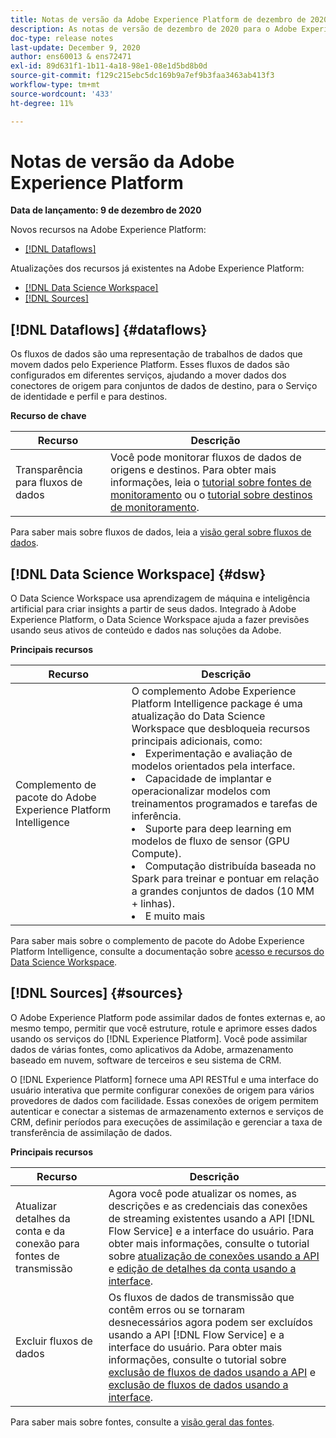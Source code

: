 ```yaml
---
title: Notas de versão da Adobe Experience Platform de dezembro de 2020
description: As notas de versão de dezembro de 2020 para o Adobe Experience Platform.
doc-type: release notes
last-update: December 9, 2020
author: ens60013 & ens72471
exl-id: 89d631f1-1b11-4a18-98e1-08e1d5bd8b0d
source-git-commit: f129c215ebc5dc169b9a7ef9b3faa3463ab413f3
workflow-type: tm+mt
source-wordcount: '433'
ht-degree: 11%

---
```


# Notas de versão da Adobe Experience Platform

**Data de lançamento: 9 de dezembro de 2020**

Novos recursos na Adobe Experience Platform:

- [[!DNL Dataflows]](#dataflows)

Atualizações dos recursos já existentes na Adobe Experience Platform:

- [[!DNL Data Science Workspace]](#dsw)
- [[!DNL Sources]](#sources)

## [!DNL Dataflows] {#dataflows}

Os fluxos de dados são uma representação de trabalhos de dados que movem dados pelo Experience Platform. Esses fluxos de dados são configurados em diferentes serviços, ajudando a mover dados dos conectores de origem para conjuntos de dados de destino, para o Serviço de identidade e perfil e para destinos.

**Recurso de chave**

| Recurso | Descrição |
| ------- | ----------- |
| Transparência para fluxos de dados | Você pode monitorar fluxos de dados de origens e destinos. Para obter mais informações, leia o [tutorial sobre fontes de monitoramento](../../dataflows/ui/monitor-sources.md) ou o [tutorial sobre destinos de monitoramento](../../dataflows/ui/monitor-destinations.md). |

Para saber mais sobre fluxos de dados, leia a [visão geral sobre fluxos de dados](../../dataflows/home.md).

## [!DNL Data Science Workspace] {#dsw}

O Data Science Workspace usa aprendizagem de máquina e inteligência artificial para criar insights a partir de seus dados. Integrado à Adobe Experience Platform, o Data Science Workspace ajuda a fazer previsões usando seus ativos de conteúdo e dados nas soluções da Adobe.

**Principais recursos**

| Recurso | Descrição |
| --- | ---|
| Complemento de pacote do Adobe Experience Platform Intelligence | O complemento Adobe Experience Platform Intelligence package é uma atualização do Data Science Workspace que desbloqueia recursos principais adicionais, como: <li> Experimentação e avaliação de modelos orientados pela interface.</li><li> Capacidade de implantar e operacionalizar modelos com treinamentos programados e tarefas de inferência.</li><li> Suporte para deep learning em modelos de fluxo de sensor (GPU Compute).</li><li> Computação distribuída baseada no Spark para treinar e pontuar em relação a grandes conjuntos de dados (10 MM + linhas).</li><li>E muito mais</li> |

Para saber mais sobre o complemento de pacote do Adobe Experience Platform Intelligence, consulte a documentação sobre [acesso e recursos do Data Science Workspace](../../data-science-workspace/access-features-dsw.md).

## [!DNL Sources] {#sources}

O Adobe Experience Platform pode assimilar dados de fontes externas e, ao mesmo tempo, permitir que você estruture, rotule e aprimore esses dados usando os serviços do [!DNL Experience Platform]. Você pode assimilar dados de várias fontes, como aplicativos da Adobe, armazenamento baseado em nuvem, software de terceiros e seu sistema de CRM.

O [!DNL Experience Platform] fornece uma API RESTful e uma interface do usuário interativa que permite configurar conexões de origem para vários provedores de dados com facilidade. Essas conexões de origem permitem autenticar e conectar a sistemas de armazenamento externos e serviços de CRM, definir períodos para execuções de assimilação e gerenciar a taxa de transferência de assimilação de dados.

**Principais recursos**

| Recurso | Descrição |
| ------- | ----------- |
| Atualizar detalhes da conta e da conexão para fontes de transmissão | Agora você pode atualizar os nomes, as descrições e as credenciais das conexões de streaming existentes usando a API [!DNL Flow Service] e a interface do usuário. Para obter mais informações, consulte o tutorial sobre [atualização de conexões usando a API](../../sources/tutorials/api/update.md) e [edição de detalhes da conta usando a interface](../../sources/tutorials/ui/monitor.md). |
| Excluir fluxos de dados | Os fluxos de dados de transmissão que contêm erros ou se tornaram desnecessários agora podem ser excluídos usando a API [!DNL Flow Service] e a interface do usuário. Para obter mais informações, consulte o tutorial sobre [exclusão de fluxos de dados usando a API](../../sources/tutorials/api/delete-dataflows.md) e [exclusão de fluxos de dados usando a interface](../../sources/tutorials/ui/delete.md). |

Para saber mais sobre fontes, consulte a [visão geral das fontes](../../sources/home.md).
